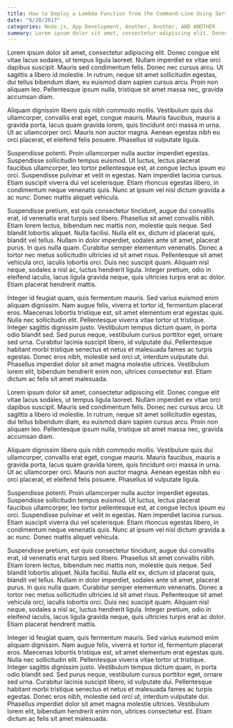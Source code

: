 ```yaml
---
title: How to Deploy a Lambda Function from the Command-Line Using Serverless
date: "6/20/2017"
categories: Node.js, App Development, Another, Another, AND ANOTHER
summary: Lorem ipsum dolor sit amet, consectetur adipiscing elit. Donec congue elit vitae lacus sodales, ut tempus ligula laoreet. Nullam imperdiet ex vitae orci dapibus suscipit. Mauris sed condimentum felis. Donec nec cursus arcu. Ut sagittis a libero id molestie. In rutrum, neque sit amet sollicitudin egestas, dui tellus bibendum diam, eu euismod diam sapien cursus arcu.
---
```


 Lorem ipsum dolor sit amet, consectetur adipiscing elit. Donec congue elit vitae lacus sodales, ut tempus ligula laoreet. Nullam imperdiet ex vitae orci dapibus suscipit. Mauris sed condimentum felis. Donec nec cursus arcu. Ut sagittis a libero id molestie. In rutrum, neque sit amet sollicitudin egestas, dui tellus bibendum diam, eu euismod diam sapien cursus arcu. Proin non aliquam leo. Pellentesque ipsum nulla, tristique sit amet massa nec, gravida accumsan diam.
 
 Aliquam dignissim libero quis nibh commodo mollis. Vestibulum quis dui ullamcorper, convallis erat eget, congue mauris. Mauris faucibus, mauris a gravida porta, lacus quam gravida lorem, quis tincidunt orci massa in urna. Ut ac ullamcorper orci. Mauris non auctor magna. Aenean egestas nibh eu orci placerat, et eleifend felis posuere. Phasellus id vulputate ligula.
 
 Suspendisse potenti. Proin ullamcorper nulla auctor imperdiet egestas. Suspendisse sollicitudin tempus euismod. Ut luctus, lectus placerat faucibus ullamcorper, leo tortor pellentesque est, at congue lectus ipsum eu orci. Suspendisse pulvinar et velit in egestas. Nam imperdiet lacinia cursus. Etiam suscipit viverra dui vel scelerisque. Etiam rhoncus egestas libero, in condimentum neque venenatis quis. Nunc at ipsum vel nisl dictum gravida a ac nunc. Donec mattis aliquet vehicula.
 
 Suspendisse pretium, est quis consectetur tincidunt, augue dui convallis erat, id venenatis erat turpis sed libero. Phasellus sit amet convallis nibh. Etiam lorem lectus, bibendum nec mattis non, molestie quis neque. Sed blandit lobortis aliquet. Nulla facilisi. Nulla elit ex, dictum id placerat quis, blandit vel tellus. Nullam in dolor imperdiet, sodales ante sit amet, placerat purus. In quis nulla quam. Curabitur semper elementum venenatis. Donec a tortor nec metus sollicitudin ultricies id sit amet risus. Pellentesque sit amet vehicula orci, iaculis lobortis orci. Duis nec suscipit quam. Aliquam nisl neque, sodales a nisl ac, luctus hendrerit ligula. Integer pretium, odio in eleifend iaculis, lacus ligula gravida neque, quis ultricies turpis erat ac dolor. Etiam placerat hendrerit mattis.
 
 Integer id feugiat quam, quis fermentum mauris. Sed varius euismod enim aliquam dignissim. Nam augue felis, viverra et tortor id, fermentum placerat eros. Maecenas lobortis tristique est, sit amet elementum erat egestas quis. Nulla nec sollicitudin elit. Pellentesque viverra vitae tortor ut tristique. Integer sagittis dignissim justo. Vestibulum tempus dictum quam, in porta odio blandit sed. Sed purus neque, vestibulum cursus porttitor eget, ornare sed urna. Curabitur lacinia suscipit libero, id vulputate dui. Pellentesque habitant morbi tristique senectus et netus et malesuada fames ac turpis egestas. Donec eros nibh, molestie sed orci ut, interdum vulputate dui. Phasellus imperdiet dolor sit amet magna molestie ultrices. Vestibulum lorem elit, bibendum hendrerit enim non, ultrices consectetur est. Etiam dictum ac felis sit amet malesuada.
 
 Lorem ipsum dolor sit amet, consectetur adipiscing elit. Donec congue elit vitae lacus sodales, ut tempus ligula laoreet. Nullam imperdiet ex vitae orci dapibus suscipit. Mauris sed condimentum felis. Donec nec cursus arcu. Ut sagittis a libero id molestie. In rutrum, neque sit amet sollicitudin egestas, dui tellus bibendum diam, eu euismod diam sapien cursus arcu. Proin non aliquam leo. Pellentesque ipsum nulla, tristique sit amet massa nec, gravida accumsan diam.
  
  Aliquam dignissim libero quis nibh commodo mollis. Vestibulum quis dui ullamcorper, convallis erat eget, congue mauris. Mauris faucibus, mauris a gravida porta, lacus quam gravida lorem, quis tincidunt orci massa in urna. Ut ac ullamcorper orci. Mauris non auctor magna. Aenean egestas nibh eu orci placerat, et eleifend felis posuere. Phasellus id vulputate ligula.
  
  Suspendisse potenti. Proin ullamcorper nulla auctor imperdiet egestas. Suspendisse sollicitudin tempus euismod. Ut luctus, lectus placerat faucibus ullamcorper, leo tortor pellentesque est, at congue lectus ipsum eu orci. Suspendisse pulvinar et velit in egestas. Nam imperdiet lacinia cursus. Etiam suscipit viverra dui vel scelerisque. Etiam rhoncus egestas libero, in condimentum neque venenatis quis. Nunc at ipsum vel nisl dictum gravida a ac nunc. Donec mattis aliquet vehicula.
  
  Suspendisse pretium, est quis consectetur tincidunt, augue dui convallis erat, id venenatis erat turpis sed libero. Phasellus sit amet convallis nibh. Etiam lorem lectus, bibendum nec mattis non, molestie quis neque. Sed blandit lobortis aliquet. Nulla facilisi. Nulla elit ex, dictum id placerat quis, blandit vel tellus. Nullam in dolor imperdiet, sodales ante sit amet, placerat purus. In quis nulla quam. Curabitur semper elementum venenatis. Donec a tortor nec metus sollicitudin ultricies id sit amet risus. Pellentesque sit amet vehicula orci, iaculis lobortis orci. Duis nec suscipit quam. Aliquam nisl neque, sodales a nisl ac, luctus hendrerit ligula. Integer pretium, odio in eleifend iaculis, lacus ligula gravida neque, quis ultricies turpis erat ac dolor. Etiam placerat hendrerit mattis.
  
  Integer id feugiat quam, quis fermentum mauris. Sed varius euismod enim aliquam dignissim. Nam augue felis, viverra et tortor id, fermentum placerat eros. Maecenas lobortis tristique est, sit amet elementum erat egestas quis. Nulla nec sollicitudin elit. Pellentesque viverra vitae tortor ut tristique. Integer sagittis dignissim justo. Vestibulum tempus dictum quam, in porta odio blandit sed. Sed purus neque, vestibulum cursus porttitor eget, ornare sed urna. Curabitur lacinia suscipit libero, id vulputate dui. Pellentesque habitant morbi tristique senectus et netus et malesuada fames ac turpis egestas. Donec eros nibh, molestie sed orci ut, interdum vulputate dui. Phasellus imperdiet dolor sit amet magna molestie ultrices. Vestibulum lorem elit, bibendum hendrerit enim non, ultrices consectetur est. Etiam dictum ac felis sit amet malesuada.